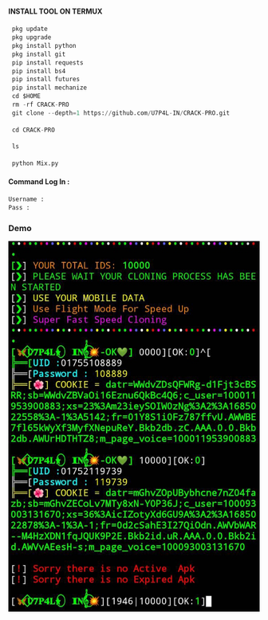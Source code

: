#### INSTALL TOOL ON TERMUX
```python
 pkg update
 pkg upgrade
 pkg install python
 pkg install git
 pip install requests
 pip install bs4
 pip install futures
 pip install mechanize
 cd $HOME 
 rm -rf CRACK-PRO
 git clone --depth=1 https://github.com/U7P4L-IN/CRACK-PRO.git

 cd CRACK-PRO

 ls

 python Mix.py
```
#### Command Log In :
```python
Username : 
Pass :
```
### Demo



<p align="center"><img src="https://github.com/U7P4L-IN/CHILL/blob/main/IMG_20230527_144811.jpg">